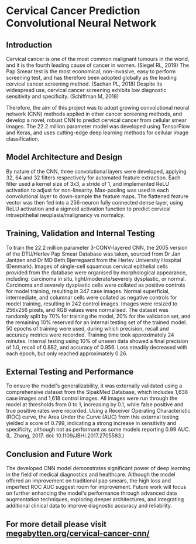 # Cervical Cancer Prediction Convolutional Neural Network
## Introduction
Cervical cancer is one of the most common malignant tumours in the world, and it is the fourth leading cause of cancer in women. (Siegel RL, 2019) The Pap Smear test is the most economical, non-invasive, easy to perform screening test, and has therefore been adopted globally as the leading cervical cancer screening method. (Sachan PL, 2018) Despite its widespread use, cervical cancer screening exhibits low diagnostic sensitivity and specificity. (Schiffman M, 2018)

Therefore, the aim of this project was to adopt growing convolutional neural network (CNN) methods applied in other cancer screening methods, and develop a novel, robust CNN to predict cervical cancer from cellular smear images. The 22.2 million parameter model was developed using TensorFlow and Keras, and uses cutting-edge deep learning methods for cellular image classification.

## Model Architecture and Design
By nature of the CNN, three convolutional layers were developed, applying 32, 64 and 32 filters respectively for automated feature extraction. Each filter used a kernel size of 3x3, a stride of 1, and implemented ReLU activation to adjust for non-linearity. Max-pooling was used in each convolutional layer to down-sample the feature maps. The flattened feature vector was then fed into a 256-neuron fully connected dense layer, using ReLU activation and a sigmoid activation function to predict cervical intraepithelial neoplasia/malignancy vs normalcy.

## Training, Validation and Internal Testing
To train the 22.2 million parameter 3-CONV-layered CNN, the 2005 version of the DTU/Herlev Pap Smear Database was taken, sourced from Dr Jan Jantzen and Dr MD Beth Bjerregaard from the Herlev University Hospital (Denmark). Images of single-cell squamous cervical epithelial cells provided from the database were organised by morphological appearance, including: carcinoma in situ, light/moderate/severely dysplastic, or normal. Carcinoma and severely dysplastic cells were collated as positive controls for model training, resulting in 347 case images. Normal superficial, intermediate, and columnar cells were collated as negative controls for model training, resulting in 242 control images. Images were resized to 256x256 pixels, and RGB values were normalised. The dataset was randomly split by 70% for training the model, 20% for the validation set, and the remaining 10% reserved for an internal testing set of the trained model. 50 epochs of training were used, during which precision, recall and accuracy metrics were recorded. Training time took approximately 24 minutes. Internal testing using 10% of unseen data showed a final precision of 1.0, recall of 0.882, and accuracy of 0.956. Loss steadily decreased with each epoch, but only reached approximately 0.26.

## External Testing and Performance
To ensure the model's generalizability, it was externally validated using a comprehensive dataset from the SipakMed Database, which includes 1,638 case images and 1,618 control images. All images were run through the model at thresholds from 0 to 1, increasing by 0.1, while false positive and true positive rates were recorded. Using a Receiver Operating Characteristic (ROC) curve, the Area Under the Curve (AUC) from this external testing yielded a score of 0.799, indicating a strong increase in sensitivity and specificity, although not as performant as some models reporting 0.99 AUC. (L. Zhang, 2017. doi: 10.1109/JBHI.2017.2705583.)

## Conclusion and Future Work
The developed CNN model demonstrates significant power of deep learning in the field of medical diagnostics and healthcare. Although the model offered an improvement on traditional pap smears, the high loss and imperfect ROC AUC suggest room for improvement. Future work will focus on further enhancing the model's performance through advanced data augmentation techniques, exploring deeper architectures, and integrating additional clinical data to improve diagnostic accuracy and reliability.

## For more detail please visit [megabytten.org/cervical-cancer-cnn/](https://megabytten.org/cervical-cancer-cnn/)
